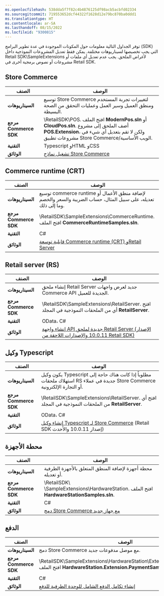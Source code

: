 ```yaml
---
ms.openlocfilehash: 538dda5f7f82c4b4876125df98acb5acbfd02334
ms.sourcegitcommit: 719553652dcf44322f1628d12e79bc870ba0ddd1
ms.translationtype: HT
ms.contentlocale: ar-SA
ms.lasthandoff: 08/15/2022
ms.locfileid: "9300815"
---
```

توفر الجداول التالية معلومات حول المكونات الموجودة في عدة تطوير البرامج (SDK) التي يجب تخصيصها لسيناريوهات مختلفة. يمكن فقط تعديل المشروعات النموذجية داخل Retail SDK\SampleExtensions لأغراض الملحق. يجب عدم تعديل أي ملفات أو مشروعات أو نصوص برمجية أخرى في Retail SDK.


## <a name="store-commerce"></a>Store Commerce


| **الصنف** | **الوصف‏‎** |
 | ------------- | ------------- |
 | **السيناريوهات** | توسيع Store Commerce لتغييرات تجربة المستخدم ومنطق العميل وسير العمل وعمليات التحقق من الصحة البسيطة.|
 |  **مرجع Commerce SDK** | \RetailSDK\POS. افتح الملف **ModernPos.sln** أو **CloudPos.sln**. أضف الملحق إلى مشروع **POS.Extension**، ولكن لا تقم بتعديل أي شيء في مشروعات تطبيق Store Commerce/الويب الأساسية.|
|  **التقنية** | Typescript وHTML وCSS|
|  **الوثائق** | [تشغيل نماذج Store Commerce]( /dynamics365/commerce/dev-itpro/pos-run-samples/?azure-portal=true)|
    

## <a name="commerce-runtime-crt"></a>Commerce runtime (CRT)


| **الصنف** | **الوصف‏‎** |
 | ------------- | ------------- |
 | **السيناريوهات** | توسيع commerce runtime لإضافة منطق الأعمال أو تعديله، على سبيل المثال، حساب الضريبة والسعر والخصم وما إلى ذلك.|
 |  **مرجع Commerce SDK** | \RetailSDK\SampleExtensions\CommerceRuntime. افتح الملف **CommerceRuntimeSamples.sln**.|
|  **التقنية** | C#|
|  **الوثائق** | [قابلية توسعة Commerce runtime (CRT) وRetail Server](/dynamics365/commerce/dev-itpro/commerce-runtime-extensibility/?azure-portal=true) |


## <a name="retail-server-rs"></a>Retail server (RS)


| **الصنف** | **الوصف** |
 | ------------- | ------------- |
 | **السيناريوهات** | إنشاء ملحق Retail Server جديد لعرض واجهات Commerce API الجديدة للعميل.|
 |  **مرجع Commerce SDK** | \RetailSDK\SampleExtensions\RetailServer. افتح أي من الملحقات النموذجية في المجلد **RetailServer**.|
|  **التقنية** | OData، C#|
|  **الوثائق** |[إنشاء واجهة API جديدة لملحق Retail Server (الإصدار 10.0.11 والإصدارات اللاحقة من Retail SDK)](/dynamics365/commerce/dev-itpro/retail-server-extension/?azure-portal=true) |


## <a name="typescript-proxy"></a>وكيل Typescript


| **الصنف** | **الوصف** |
 | ------------- | ------------- |
 | **السيناريوهات** | يكون وكيل Typescript مطلوباً إذا كانت هناك حاجة إلى استهلاك ملحقات RS جديدة في عملاء Store Commerce أو التجارة الإلكترونية.|
 |  **مرجع Commerce SDK** | \RetailSDK\SampleExtensions\RetailServer. افتح أي من الملحقات النموذجية في المجلد **RetailServer**. |
 |  **التقنية** | OData، C#|
|  **الوثائق** | [إنشاء وكيل Typescript لـ Store Commerce]( /dynamics365/commerce/dev-itpro/retail-server-icontroller-extension/?azure-portal=true#generate-the-typescript-proxy-for-pos) (Retail SDK إصدار 10.0.11 والأحدث)|


## <a name="hardware-station"></a>محطة الأجهزة


| **الصنف** | **الوصف** |
 | ------------- | ------------- |
 | **السيناريوهات** | محطة أجهزة لإضافة المنطق المتعلق بالأجهزة الطرفية أو تعديله.|
 |  **مرجع Commerce SDK** | \RetailSDK\ \SampleExtensions\HardwareStation. افتح الملف **HardwareStationSamples.sln**.|
|  **التقنية** | C#|
|  **الوثائق** | [دمج Store Commerce مع جهاز جديد](/dynamics365/commerce/dev-itpro/hardware-device-extension/?azure-portal=true)|


## <a name="payment"></a>الدفع


| **الصنف** | **الوصف‏‎** |
 | ------------- | ------------- |
 | **السيناريوهات** | دمج Store Commerce مع موصل مدفوعات جديد.|
 |  **مرجع Commerce SDK** | \RetailSDK\SampleExtensions\HardwareStation\Extension.PaymentSample. افتح الملف **HardwareStation.Extension.PaymentSample.sln**.|
|  **التقنية** | C#|
|  **الوثائق** |[ إنشاء تكامل الدفع الشامل للوحدة الطرفية للدفع](/dynamics365/commerce/dev-itpro/end-to-end-payment-extension/?azure-portal=true)

